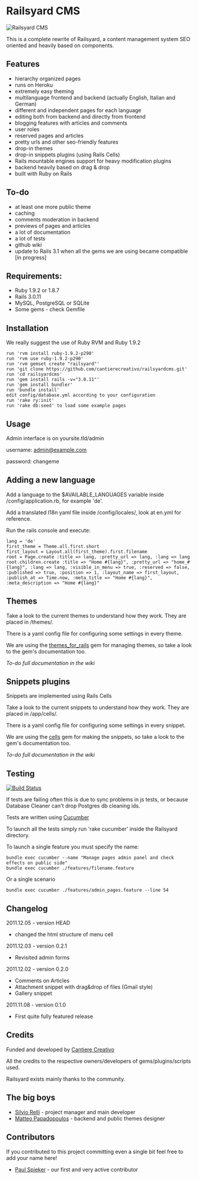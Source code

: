 Railsyard CMS
=============
![Railsyard CMS](http://railsyardcms.org/images/logo_big.jpg "Railsyard CMS")

This is a complete rewrite of Railsyard, a content management system SEO oriented and heavily based on components.


Features
--------
* hierarchy organized pages
* runs on Heroku
* extremely easy theming
* multilanguage frontend and backend (actually English, Italian and German)
* different and independent pages for each language
* editing both from backend and directly from frontend
* blogging features with articles and comments
* user roles
* reserved pages and articles
* pretty urls and other seo-friendly features
* drop-in themes
* drop-in snippets plugins (using Rails Cells)
* Rails mountable engines support for heavy modification plugins 
* backend heavily based on drag & drop
* built with Ruby on Rails

	
To-do
-----
* at least one more public theme
* caching
* comments moderation in backend
* previews of pages and articles
* a lot of documentation
* a lot of tests
* github wiki
* update to Rails 3.1 when all the gems we are using became compatible [in progress]

Requirements:
-------------
* Ruby 1.9.2 or 1.8.7
* Rails 3.0.11
* MySQL, PostgreSQL or SQLite
* Some gems - check Gemfile

Installation
------------
We really suggest the use of Ruby RVM and Ruby 1.9.2

    run 'rvm install ruby-1.9.2-p290'
    run 'rvm use ruby-1.9.2-p290'
    run 'rvm gemset create "railsyard"'
    run 'git clone https://github.com/cantierecreativo/railsyardcms.git'
    run 'cd railsyardcms'
    run 'gem install rails -v="3.0.11"'
    run 'gem install bundler'
    run 'bundle install'
    edit config/database.yml according to your configuration
    run 'rake ry:init'
    run 'rake db:seed' to load some example pages

Usage
-----
Admin interface is on yoursite.tld/admin

username: admin@example.com

password: changeme

Adding a new language
---------------------
Add a language to the $AVAILABLE_LANGUAGES variable inside /config/application.rb, for example 'de'.

Add a translated I18n yaml file inside /config/locales/, look at en.yml for reference.

Run the rails console and execute:

    lang = 'de'
    first_theme = Theme.all.first.short
    first_layout = Layout.all(first_theme).first.filename
    root = Page.create :title => lang, :pretty_url => lang, :lang => lang
    root.children.create :title => "Home #{lang}", :pretty_url => "home_#{lang}", :lang => lang, :visible_in_menu => true, :reserved => false, :published => true, :position => 1, :layout_name => first_layout, :publish_at => Time.now, :meta_title => "Home #{lang}", :meta_description => "Home #{lang}"


Themes
------

Take a look to the current themes to understand how they work. They are placed in /themes/.

There is a yaml config file for configuring some settings in every theme.

We are using the [themes_for_rails](https://github.com/lucasefe/themes_for_rails) gem for managing themes, so take a look to the gem's documentation too.

*To-do full documentation in the wiki*
    
Snippets plugins
----------------
Snippets are implemented using Rails Cells


Take a look to the current snippets to understand how they work. They are placed in /app/cells/.

There is a yaml config file for configuring some settings in every snippet.

We are using the [cells](https://github.com/apotonick/cells) gem for making the snippets, so take a look to the gem's documentation too.

*To-do full documentation in the wiki*


Testing
-------
[![Build Status](https://secure.travis-ci.org/cantierecreativo/railsyardcms.png?branch=master)](http://travis-ci.org/cantierecreativo/railsyardcms)

If tests are failing often this is due to sync problems in js tests, or because Database Cleaner can't drop Postgres db cleaning ids.

Tests are written using [Cucumber](http://cukes.info/)

To launch all the tests simply run 'rake cucumber' inside the Railsyard directory.


To launch a single feature you must specify the name:

    bundle exec cucumber --name "Manage pages admin panel and check effects on public side"
    bundle exec cucumber ./features/filename.feature


Or a single scenario

    bundle exec cucumber ./features/admin_pages.feature --line 54


Changelog
---------
2011.12.05 - version HEAD   
* changed the html structure of menu cell
 
2011.12.03 - version 0.2.1   
* Revisited admin forms
 
2011.12.02 - version 0.2.0   
* Comments on Articles   
* Attachment snippet with drag&drop of files (Gmail style)   
* Gallery snippet
  
2011.11.08 - version 0.1.0   
* First quite fully featured release


Credits
-------
Funded and developed by [Cantiere Creativo](http://www.cantierecreativo.net)

All the credits to the respective owners/developers of gems/plugins/scripts used.

Railsyard exists mainly thanks to the community.


The big boys
------------
* [Silvio Relli](http://www.relli.org) - project manager and main developer
* [Matteo Papadopoulos](http://www.basictrading.biz) - backend and public themes designer

Contributors
------------
If you contributed to this project committing even a single bit feel free to add your name here!

* [Paul Spieker](https://github.com/spieker) - our first and very active contributor
